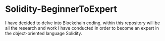 # Solidity-BeginnerToExpert
I have decided to delve into Blockchain coding, within this repository will be all the research and work I have conducted in order to become an expert in the object-oriented language Solidity.
